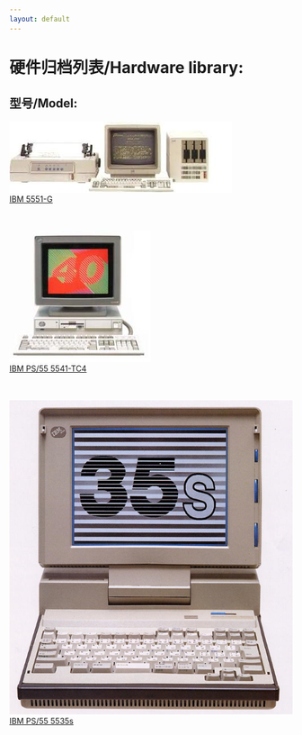 ```yaml
---
layout: default
---
```


# 硬件归档列表/Hardware library:

## 型号/Model:
![5550Top](./ibm-5551-g/5550.jpg)<br />
[IBM 5551-G](./ibm-5551-g/index.md)<br />
<br /><br />

![5541Top](./ibm-ps55-5541-tc4/5541.jpg)<br />
[IBM PS/55 5541-TC4](./ibm-ps55-5541-tc4/index.md)<br />
<br /><br />

![5535sTop](./ibm-ps55-5535s/5535s.png)<br />
[IBM PS/55 5535s](./ibm-ps55-5535s/index.md)<br />
<br /><br />
